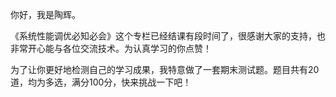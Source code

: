 <p>你好，我是陶辉。</p><p>《系统性能调优必知必会》这个专栏已经结课有段时间了，很感谢大家的支持，也非常开心能与各位交流技术。为认真学习的你点赞！</p><p>为了让你更好地检测自己的学习成果，我特意做了一套期末测试题。题目共有20道，均为多选，满分100分，快来挑战一下吧！</p><p><a href="http://time.geekbang.org/quiz/intro?act_id=206&amp;exam_id=574"><img src="https://static001.geekbang.org/resource/image/28/a4/28d1be62669b4f3cc01c36466bf811a4.png" alt=""></a></p><!-- [[[read_end]]] -->